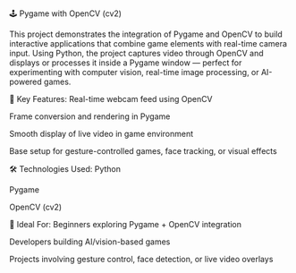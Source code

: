 🕹️ Pygame with OpenCV (cv2)

This project demonstrates the integration of Pygame and OpenCV to build interactive applications that combine game elements with real-time camera input. Using Python, the project captures video through OpenCV and displays or processes it inside a Pygame window — perfect for experimenting with computer vision, real-time image processing, or AI-powered games.



🔧 Key Features:
Real-time webcam feed using OpenCV

Frame conversion and rendering in Pygame

Smooth display of live video in game environment

Base setup for gesture-controlled games, face tracking, or visual effects



🛠️ Technologies Used:
Python

Pygame

OpenCV (cv2)



📌 Ideal For:
Beginners exploring Pygame + OpenCV integration

Developers building AI/vision-based games

Projects involving gesture control, face detection, or live video overlays

